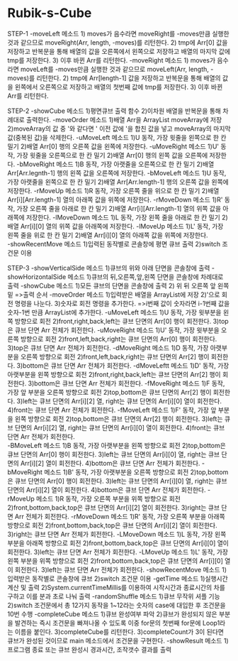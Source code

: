 # Rubik-s-Cube

STEP-1
-moveLeft 메소드
          1) moves가 음수라면 moveRight를 -moves만큼 실행한 것과 같으므로 moveRight(Arr, length, -moves)를 리턴한다.
          2) tmp에 Arr[0] 값을 저장하고 반복문을 통해 배열의 값을 오른쪽에서 왼쪽으로 저장하고 배열의 마지막 값에 tmp를 저장한다.
          3) 이후 바뀐 Arr를 리턴한다.
-moveRight 메소드
          1) moves가 음수라면 moveLeft를 -moves만큼 실행한 것과 같으므로 moveLeft(Arr, length, -moves)를 리턴한다.
          2) tmp에 Arr[length-1] 값을 저장하고 반복문을 통해 배열의 값을 왼쪽에서 오른쪽으로 저장하고 배열의 첫번째 값에 tmp를 저장한다.
          3) 이후 바뀐 Arr를 리턴한다.
         
STEP-2
-showCube 메소드
          1)평면큐브 출력 함수
          2)이차원 배열을 반복문을 통해 차례대로 출력한다.
-moveOrder 메소드
          1)배열 Arr을 ArrayList moveArray에 저장
          2)moveArray의 값 중 '와 같다면 ' 이전 값에 '을 합친 값을 넣고 moveArray의 마지막 값(중복된 값)을 삭제한다.
-uMoveLeft 메소드
          1)U 동작, 가장 윗줄을 왼쪽으로 한 칸 밀기
          2)배열 Arr[0] 행의 오른쪽 값을 왼쪽에 저장한다.
-uMoveRight 메소드
          1)U' 동작, 가장 윗줄을 오른쪽으로 한 칸 밀기
          2)배열 Arr[0] 행의 왼쪽 값을 오른쪽에 저장한다.
-bMoveRight 메소드
          1)B 동작, 가장 아랫줄을 오른쪽으로 한 칸 밀기
          2)배열 Arr[Arr.legnth-1] 행의 왼쪽 값을 오른쪽에 저장한다.
-bMoveLeft 메소드
          1)U 동작, 가장 아랫줄을 왼쪽으로 한 칸 밀기
          2)배열 Arr[Arr.length-1] 행의 오른쪽 값을 왼쪽에 저장한다.
-rMoveUp 메소드
          1)R 동작, 가장 오른쪽 줄을 위으로 한 칸 밀기
          2)배열 Arr[i][Arr.length-1] 열의 아래쪽 값을 위쪽에 저장한다. 
-rMoveDown 메소드
          1)R' 동작, 가장 오른쪽 줄을 아래로 한 칸 밀기
          2)배열 Arr[i][Arr.length-1] 열의 위쪽 값을 아래쪽에 저장한다.
-lMoveDown 메소드
          1)L 동작, 가장 왼쪽 줄을 아래로 한 칸 밀기
          2)배열 Arr[i][0] 열의 위쪽 값을 아래쪽에 저장한다.
-lMoveUp 메소드
          1)L' 동작, 가장 왼쪽 줄을 위로 한 칸 밀기
          2)배열 Arr[i][0] 열의 아래쪽 값을 위쪽에 저장한다.        
-showRecentMove 메소드
          1)입력된 동작별로 콘솔창에 평면 큐브 출력
          2)switch 조건문 이용

STEP-3
-showVerticalSide 메소드
          1)큐브의 위와 아래 단면을 콘솔창에 출력
-showHorizontalSide 메소드
          1)큐브의 뒤,오른쪽,앞,왼쪽 단면을 콘솔창에 차례대로 출력
-showCube 메소드
          1)모든 큐브의 단면을 콘솔창에 출력
          2)         위
              뒤 오른쪽  앞  왼쪽
                     밑
             =>출력 순서
-moveOrder 메소드
          1)입력받은 배열을 ArrayList에 저장
          2)'으로 회전 명령을 나눈다. 
          3)숫자로 회전 명령을 추가한다. =>i번째 값이 숫자라면 i-1번째 값을 숫자-1번 만큼 ArrayList에 추가한다.
-uMoveLeft 메소드
          1)U 동작, 가장 윗부분을 왼쪽 방향으로 회전
          2)front,right,back,left는 큐브 단면의 Arr[0] 행이 회전한다.
          3)top은 큐브 단면 Arr 전체가 회전한다.
-uMoveRight 메소드
          1)U' 동작, 가장 윗부분을 오른쪽 방향으로 회전
          2)front,left,back,right는 큐브 단면의 Arr[0] 행이 회전한다.
          3)top은 큐브 단면 Arr 전체가 회전한다.
-dMoveRight 메소드
          1)D 동작, 가장 아랫부분을 오른쪽 방향으로 회전
          2)front,left,back,right는 큐브 단면의 Arr[2] 행이 회전한다.
          3)bottom은 큐브 단면 Arr 전체가 회전한다. 
-dMoveLeftt 메소드
          1)D' 동작, 가장 아랫부분을 왼쪽 방향으로 회전
          2)front,right,back,left는 큐브 단면의 Arr[2] 행이 회전한다.
          3)bottom은 큐브 단면 Arr 전체가 회전한다. 
-fMoveRight 메소드
          1)F 동작, 가장 앞 부분을 오른쪽 방향으로 회전
          2)top,bottom은 큐브 단면의 Arr[2] 행이 회전한다. 
          3)left는 큐브 단면의 Arr[i][2] 열, right는 큐브 단면의 Arr[i][0] 열이 회전한다.
          4)front는 큐브 단면 Arr 전체가 회전한다. 
-fMoveLeft 메소드
          1)F' 동작, 가장 앞 부분을 왼쪽 방향으로 회전
          2)top,bottom은 큐브 단면의 Arr[2] 행이 회전한다. 
          3)left는 큐브 단면의 Arr[i][2] 열, right는 큐브 단면의 Arr[i][0] 열이 회전한다.
          4)front는 큐브 단면 Arr 전체가 회전한다.  
-BMoveLeft 메소드
          1)B 동작, 가장 아랫부분을 왼쪽 방향으로 회전
          2)top,bottom은 큐브 단면의 Arr[0] 행이 회전한다. 
          3)left는 큐브 단면의 Arr[i][0] 열, right는 큐브 단면의 Arr[i][2] 열이 회전한다.
          4)bottom은 큐브 단면 Arr 전체가 회전한다. 
-bMoveRight 메소드
          1)B' 동작, 가장 아랫부분을 오른쪽 방향으로 회전
          2)top,bottom은 큐브 단면의 Arr[0] 행이 회전한다. 
          3)left는 큐브 단면의 Arr[i][0] 열, right는 큐브 단면의 Arr[i][2] 열이 회전한다.
          4)bottom은 큐브 단면 Arr 전체가 회전한다. 
-rMoveUp 메소드
          1)R 동작, 가장 오른쪽 부분을 위쪽 방향으로 회전
          2)front,bottom,back,top은 큐브 단면의 Arr[i][2] 열이 회전한다.
          3)right는 큐브 단면 Arr 전체가 회전한다. 
-rMoveDown 메소드
          1)R' 동작, 가장 오른쪽 부분을 아래쪽 방향으로 회전
          2)front,bottom,back,top은 큐브 단면의 Arr[i][2] 열이 회전한다.
          3)right는 큐브 단면 Arr 전체가 회전한다. 
-LMoveDown 메소드
          1)L 동작, 가장 왼쪽 부분을 아래쪽 방향으로 회전
          2)front,bottom,back,top은 큐브 단면의 Arr[i][0] 열이 회전한다.
          3)left는 큐브 단면 Arr 전체가 회전한다. 
-LMoveUp 메소드
          1)L' 동작, 가장 왼쪽 부분을 위쪽 방향으로 회전
          2)front,bottom,back,top은 큐브 단면의 Arr[i][0] 열이 회전한다.
          3)left는 큐브 단면 Arr 전체가 회전한다. 
-showRecentMove 메소드
          1)입력받은 동작별로 콘솔창에 큐브 
          2)switch 조건문 이용
-getTime 메소드
          1)실행시간 계산 및 출력
          2)System.currentTimeMillis를 이용하여 시작시간과 종료시간의 차를 구하고 이를 분과 초로 나눠 출력
-randomShuffle 메소드
          1)큐브 무작위 셔플 기능
          2)switch 조건문에서 총 12가지 동작을 1~12라는 숫자의 case에 대입한 후 조건문을 10번 수행
-completeCube 메소드
          1)큐브 완성여부 파악
          2)큐브가 완성되지 않은 부분을 발견하는 즉시 조건문을 빠져나올 수 있도록 이중 for문의 첫번째 for문에 Loop1라는 이름을 붙인다.
          3)completeCube를 리턴한다.
          3)completeCount가 3이 된다면 큐브가 완성된 것이므로 main 메소드에서 조건문을 구현한다.
-showResult 메소드
          1)프로그램 종료 또는 큐브 완성시 경과시간, 조작갯수 결과를 출력
